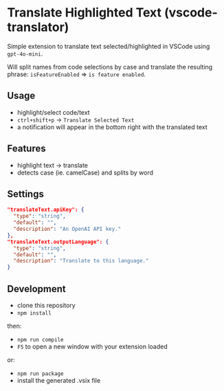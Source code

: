 # Translate Highlighted Text (vscode-translator)

Simple extension to translate text selected/highlighted in VSCode using `gpt-4o-mini`.

Will split names from code selections by case and translate the resulting phrase: `isFeatureEnabled` => `is feature enabled`.

## Usage

- highlight/select code/text
- `ctrl+shift+p` -> `Translate Selected Text`
- a notification will appear in the bottom right with the translated text

## Features

- highlight text -> translate
- detects case (ie. camelCase) and splits by word

## Settings

```json
"translateText.apiKey": {
  "type": "string",
  "default": "",
  "description": "An OpenAI API key."
},
"translateText.outputLanguage": {
  "type": "string",
  "default": "",
  "description": "Translate to this language."
}
```

## Development

- clone this repository
- `npm install`

then:

- `npm run compile`
- `F5` to open a new window with your extension loaded

or:

- `npm run package`
- install the generated .vsix file
